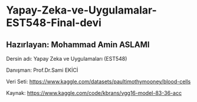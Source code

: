 # Yapay-Zeka-ve-Uygulamalar-EST548-Final-devi
## Hazırlayan: Mohammad Amin ASLAMI

Dersin adı: 		Yapay Zeka ve Uygulamaları (EST548)

Danışman:		Prof.Dr.Sami EKİCİ

Veri Seti: https://www.kaggle.com/datasets/paultimothymooney/blood-cells

Kaynak: https://www.kaggle.com/code/kbrans/vgg16-model-83-36-acc
